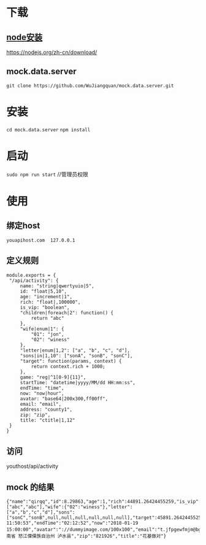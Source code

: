 # 下载
## [node安装](https://nodejs.org/zh-cn/download/)
https://nodejs.org/zh-cn/download/
## mock.data.server
`git clone https://github.com/WuJiangquan/mock.data.server.git`
# 安装
`cd mock.data.server`
`npm install`
# 启动
`sudo npm run start`  //管理员权限
# 使用
## 绑定host
   `youapihost.com  127.0.0.1`
## 定义规则
   ```
   module.exports = {
    "/api/activity": {
        name: "string|qwertyuio|5",
        id: "float|5,10",
        age: "increment|1",
        rich: "float|,100000",
        is_vip: "boolean",
        "children|foreach|2": function() {
            return "abc"
        },
        "wife|enum|1": {
            "01": "jon",
            "02": "winess"
        },
        "letter|enum|1,2": ["a", "b", "c", "d"],
        "sons|in|1,10": ["sonA", "sonB", "sonC"],
        "target": function(params, context) {
            return context.rich + 1000;
        },
        game: "reg|^1[0-9]{11}",
        startTime: "datetime|yyyy/MM/dd HH:mm:ss",
        endTime: "time",
        now: "now|hour",
        avatar: "base64|200x300,ff00ff",
        email: "email",
        address: "county1",
        zip: "zip",
        title: "ctitle|1,12"
    }
}
   ```
## 访问
   youthost/api/activity

## mock 的结果
```
{"name":"qirqq","id":8.29863,"age":1,"rich":44891.26424455259,"is_vip":true,"children":["abc","abc"],"wife":{"02":"winess"},"letter":["a","b","c","d"],"sons":["sonC","sonB",null,null,null,null,null,null],"target":45891.26424455259,"game":"145893160735","startTime":"2005/11/28 11:50:53","endTime":"02:12:52","now":"2018-01-19 15:00:00","avatar":"://dummyimage.com/100x100","email":"t.jfpgewfmjm@bgu.ml","address":"云南省 怒江傈僳族自治州 泸水县","zip":"821926","title":"花基做对"}
```
